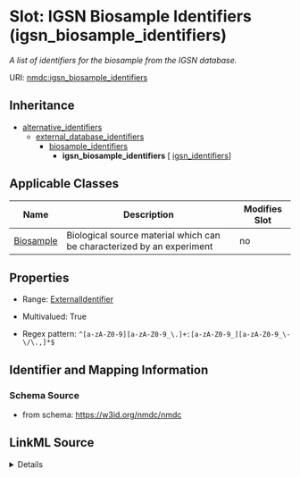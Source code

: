 # Slot: IGSN Biosample Identifiers (igsn_biosample_identifiers)


_A list of identifiers for the biosample from the IGSN database._



URI: [nmdc:igsn_biosample_identifiers](https://w3id.org/nmdc/igsn_biosample_identifiers)




## Inheritance

* [alternative_identifiers](alternative_identifiers.md)
    * [external_database_identifiers](external_database_identifiers.md)
        * [biosample_identifiers](biosample_identifiers.md)
            * **igsn_biosample_identifiers** [ [igsn_identifiers](igsn_identifiers.md)]





## Applicable Classes

| Name | Description | Modifies Slot |
| --- | --- | --- |
[Biosample](Biosample.md) | Biological source material which can be characterized by an experiment |  no  |







## Properties

* Range: [ExternalIdentifier](ExternalIdentifier.md)

* Multivalued: True

* Regex pattern: `^[a-zA-Z0-9][a-zA-Z0-9_\.]+:[a-zA-Z0-9_][a-zA-Z0-9_\-\/\.,]*$`





## Identifier and Mapping Information







### Schema Source


* from schema: https://w3id.org/nmdc/nmdc




## LinkML Source

<details>
```yaml
name: igsn_biosample_identifiers
description: A list of identifiers for the biosample from the IGSN database.
title: IGSN Biosample Identifiers
from_schema: https://w3id.org/nmdc/nmdc
rank: 1000
is_a: biosample_identifiers
mixins:
- igsn_identifiers
multivalued: true
alias: igsn_biosample_identifiers
domain_of:
- Biosample
range: external_identifier
pattern: ^[a-zA-Z0-9][a-zA-Z0-9_\.]+:[a-zA-Z0-9_][a-zA-Z0-9_\-\/\.,]*$

```
</details>